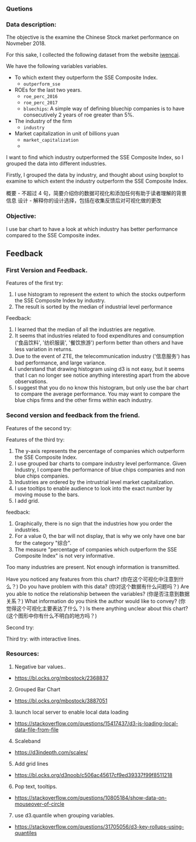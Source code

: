 ### Quetions

### Data description:

The objective is the examine the Chinese Stock market performance on Novmeber 2018.

For this sake, I collected the following dataset from the website [iwencai](http://www.iwencai.com).

We have the following variables variables.
- To which extent they outperform the SSE Composite Index. 
  - `outperform_sse`
- ROEs for the last two years.
  - `roe_perc_2016`
  - `roe_perc_2017`
  - `bluechips`: A simple way of defining bluechip companies is to have consecutively 2 years of roe greater than 5%.
- The industry of the firm
  - `industry`
- Market capitalization in unit of billions yuan
  - `market_capitalization`
  - 

I want to find which industry outperformed the SSE Composite Index, so I grouped the data into different industries.

Firstly, I grouped the data by industry, and thought about using boxplot to examine to which extent the industry outperform the SSE Composite Index.

概要 - 不超过 4 句，简要介绍你的数据可视化和添加任何有助于读者理解的背景信息
设计 - 解释你的设计选择，包括在收集反馈后对可视化做的更改



### Objective: 

I use bar chart to have a look at which industry has better performance compared to the SSE Composite index.

## Feedback

### First Version and Feedback.

Features of the first try:
1. I use histogram to represent the extent to which the stocks outperform the SSE Composite Index by industry.
2. The result is sorted by the median of industrial level performance

Feedback:
1. I learned that the median of all the industries are negative.
2. It seems that industries related to food expenditures and consumption ('食品饮料', '纺织服装', '餐饮旅游') perform better than others and have less variation in returns. 
3. Due to the event of ZTE, the telecommunication industry ('信息服务') has bad performance, and large variance.
4. I understand that drawing histogram using d3 is not easy, but it seems that I can no longer see notice anything interesting apart from the above observations.
5. I suggest that you do no know this histogram, but only use the bar chart to compare the average performance. You may want to compare the blue chips firms and the other firms within each industry.

### Second version and feedback from the friend.

Features of the second try:



Features of the third try:
1. The y-axis represents the percentage of companies which outperform the SSE Composite Index.
2. I use grouped bar charts to compare industry level performance. Given Industry, I compare the performance of blue chips companies and non blue chips companies.
3. Industries are ordered by the intrustrial level market capitalization.
4. I use tooltips to enable audience to look into the exact number by moving mouse to the bars.
5. I add grid.

feedback:
1. Graphically, there is no sign that the industries how you order the industries.
2. For a value 0, the bar will not display, that is why we only have one bar for the category "综合". 
3. The measure "percentage of companies which outperform the SSE Composite Index" is not very informative.

Too many industries are present. Not enough information is transmitted.


Have you noticed any features from this chart? (你在这个可视化中注意到什么？)
Do you have problem with this data? (你对这个数据有什么问题吗？)
Are you able to notice the relationship between the variables? (你是否注意到数据关系？)
What information do you think the author would like to convey?  (你觉得这个可视化主要表达了什么？)
Is there anything unclear about this chart? (这个图形中你有什么不明白的地方吗？)

Second try:

Third try: with interactive lines.



### Resources:
1. Negative bar values..
  - https://bl.ocks.org/mbostock/2368837
2. Grouped Bar Chart
  - https://bl.ocks.org/mbostock/3887051
3. launch local server to enable local data loading
  - https://stackoverflow.com/questions/15417437/d3-js-loading-local-data-file-from-file
4. Scaleband
  - https://d3indepth.com/scales/
5. Add grid lines
  - https://bl.ocks.org/d3noob/c506ac45617cf9ed39337f99f8511218
6. Pop text, tooltips.
  - https://stackoverflow.com/questions/10805184/show-data-on-mouseover-of-circle
7. use d3.quantile when grouping variables.
  - https://stackoverflow.com/questions/31705056/d3-key-rollups-using-quantiles



